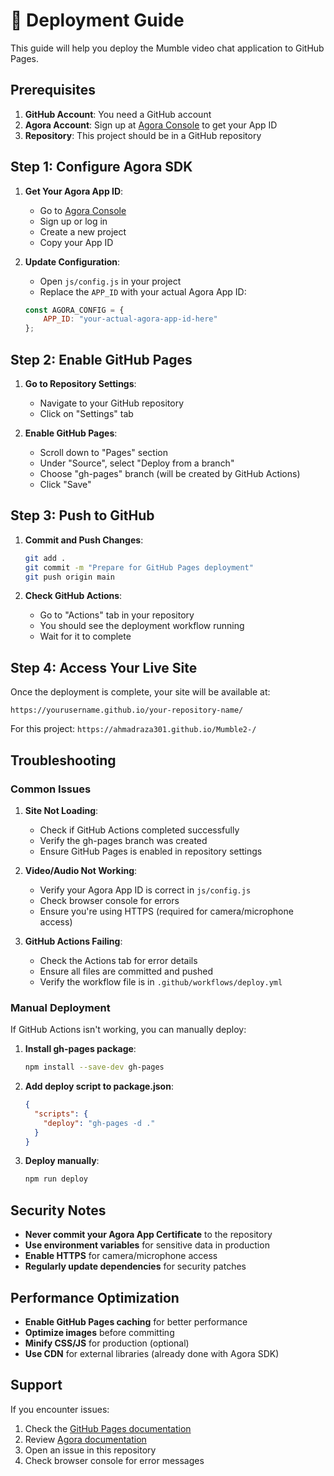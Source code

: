# 🚀 Deployment Guide

This guide will help you deploy the Mumble video chat application to GitHub Pages.

## Prerequisites

1. **GitHub Account**: You need a GitHub account
2. **Agora Account**: Sign up at [Agora Console](https://console.agora.io/) to get your App ID
3. **Repository**: This project should be in a GitHub repository

## Step 1: Configure Agora SDK

1. **Get Your Agora App ID**:
   - Go to [Agora Console](https://console.agora.io/)
   - Sign up or log in
   - Create a new project
   - Copy your App ID

2. **Update Configuration**:
   - Open `js/config.js` in your project
   - Replace the `APP_ID` with your actual Agora App ID:
   ```javascript
   const AGORA_CONFIG = {
       APP_ID: "your-actual-agora-app-id-here"
   };
   ```

## Step 2: Enable GitHub Pages

1. **Go to Repository Settings**:
   - Navigate to your GitHub repository
   - Click on "Settings" tab

2. **Enable GitHub Pages**:
   - Scroll down to "Pages" section
   - Under "Source", select "Deploy from a branch"
   - Choose "gh-pages" branch (will be created by GitHub Actions)
   - Click "Save"

## Step 3: Push to GitHub

1. **Commit and Push Changes**:
   ```bash
   git add .
   git commit -m "Prepare for GitHub Pages deployment"
   git push origin main
   ```

2. **Check GitHub Actions**:
   - Go to "Actions" tab in your repository
   - You should see the deployment workflow running
   - Wait for it to complete

## Step 4: Access Your Live Site

Once the deployment is complete, your site will be available at:
```
https://yourusername.github.io/your-repository-name/
```

For this project: `https://ahmadraza301.github.io/Mumble2-/`

## Troubleshooting

### Common Issues

1. **Site Not Loading**:
   - Check if GitHub Actions completed successfully
   - Verify the gh-pages branch was created
   - Ensure GitHub Pages is enabled in repository settings

2. **Video/Audio Not Working**:
   - Verify your Agora App ID is correct in `js/config.js`
   - Check browser console for errors
   - Ensure you're using HTTPS (required for camera/microphone access)

3. **GitHub Actions Failing**:
   - Check the Actions tab for error details
   - Ensure all files are committed and pushed
   - Verify the workflow file is in `.github/workflows/deploy.yml`

### Manual Deployment

If GitHub Actions isn't working, you can manually deploy:

1. **Install gh-pages package**:
   ```bash
   npm install --save-dev gh-pages
   ```

2. **Add deploy script to package.json**:
   ```json
   {
     "scripts": {
       "deploy": "gh-pages -d ."
     }
   }
   ```

3. **Deploy manually**:
   ```bash
   npm run deploy
   ```

## Security Notes

- **Never commit your Agora App Certificate** to the repository
- **Use environment variables** for sensitive data in production
- **Enable HTTPS** for camera/microphone access
- **Regularly update dependencies** for security patches

## Performance Optimization

- **Enable GitHub Pages caching** for better performance
- **Optimize images** before committing
- **Minify CSS/JS** for production (optional)
- **Use CDN** for external libraries (already done with Agora SDK)

## Support

If you encounter issues:
1. Check the [GitHub Pages documentation](https://pages.github.com/)
2. Review [Agora documentation](https://docs.agora.io/)
3. Open an issue in this repository
4. Check browser console for error messages
